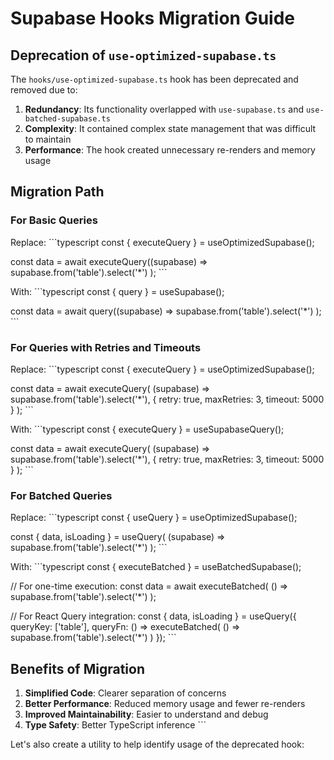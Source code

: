 # Supabase Hooks Migration Guide

## Deprecation of `use-optimized-supabase.ts`

The `hooks/use-optimized-supabase.ts` hook has been deprecated and removed due to:

1. **Redundancy**: Its functionality overlapped with `use-supabase.ts` and `use-batched-supabase.ts`
2. **Complexity**: It contained complex state management that was difficult to maintain
3. **Performance**: The hook created unnecessary re-renders and memory usage

## Migration Path

### For Basic Queries

Replace:
\`\`\`typescript
const { executeQuery } = useOptimizedSupabase();

const data = await executeQuery((supabase) => 
  supabase.from('table').select('*')
);
\`\`\`

With:
\`\`\`typescript
const { query } = useSupabase();

const data = await query((supabase) => 
  supabase.from('table').select('*')
);
\`\`\`

### For Queries with Retries and Timeouts

Replace:
\`\`\`typescript
const { executeQuery } = useOptimizedSupabase();

const data = await executeQuery(
  (supabase) => supabase.from('table').select('*'),
  { retry: true, maxRetries: 3, timeout: 5000 }
);
\`\`\`

With:
\`\`\`typescript
const { executeQuery } = useSupabaseQuery();

const data = await executeQuery(
  (supabase) => supabase.from('table').select('*'),
  { retry: true, maxRetries: 3, timeout: 5000 }
);
\`\`\`

### For Batched Queries

Replace:
\`\`\`typescript
const { useQuery } = useOptimizedSupabase();

const { data, isLoading } = useQuery(
  (supabase) => supabase.from('table').select('*')
);
\`\`\`

With:
\`\`\`typescript
const { executeBatched } = useBatchedSupabase();

// For one-time execution:
const data = await executeBatched(
  () => supabase.from('table').select('*')
);

// For React Query integration:
const { data, isLoading } = useQuery({
  queryKey: ['table'],
  queryFn: () => executeBatched(
    () => supabase.from('table').select('*')
  )
});
\`\`\`

## Benefits of Migration

1. **Simplified Code**: Clearer separation of concerns
2. **Better Performance**: Reduced memory usage and fewer re-renders
3. **Improved Maintainability**: Easier to understand and debug
4. **Type Safety**: Better TypeScript inference
\`\`\`

Let's also create a utility to help identify usage of the deprecated hook:
